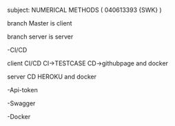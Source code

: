 subject: NUMERICAL METHODS ( 040613393 {SWK} )

branch Master is client

branch server is server

-CI/CD

 client CI/CD CI->TESTCASE CD->githubpage and docker
 
 server CD HEROKU and docker
 
-Api-token

-Swagger

-Docker
